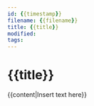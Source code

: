```yaml
---
id: {{timestamp}}
filename: {{filename}}
title: {{title}}
modified: 
tags: 
---
```


# {{title}}

{{content|Insert text here}}